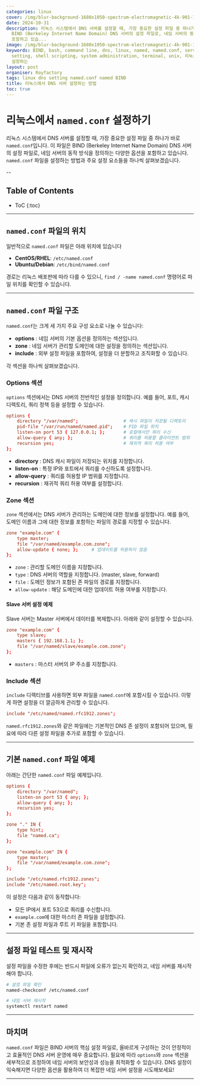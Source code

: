 ```yaml
---
categories: linux
cover: /img/blur-background-1680x1050-spectrum-electromagnetic-4k-901-1.jpg
date: 2024-10-31
description: 리눅스 시스템에서 DNS 서버를 설정할 때, 가장 중요한 설정 파일 중 하나가 바로 `named.conf`입니다. 이 파일은
  BIND (Berkeley Internet Name Domain) DNS 서버의 설정 파일로, 네임 서버의 동작 방식을 정의하는 다양한 옵션을
  포함하고 있습...
image: /img/blur-background-1680x1050-spectrum-electromagnetic-4k-901-1.jpg
keywords: BIND, bash, command line, dns, linux, named, named.conf, server management,
  setting, shell scripting, system administration, terminal, unix, 리눅스에서, 방법, 서버,
  설정하는
layout: post
organiser: Royfactory
tags: linux dns setting named.conf named BIND
title: 리눅스에서 DNS 서버 설정하는 방법
toc: true
---
```


# 리눅스에서 `named.conf` 설정하기

리눅스 시스템에서 DNS 서버를 설정할 때, 가장 중요한 설정 파일 중 하나가 바로 `named.conf`입니다. 이 파일은 BIND (Berkeley Internet Name Domain) DNS 서버의 설정 파일로, 네임 서버의 동작 방식을 정의하는 다양한 옵션을 포함하고 있습니다. `named.conf` 파일을 설정하는 방법과 주요 설정 요소들을 하나씩 살펴보겠습니다.

--
## Table of Contents

* ToC
{:toc}

---


## `named.conf` 파일의 위치

일반적으로 `named.conf` 파일은 아래 위치에 있습니다

- **CentOS/RHEL**: `/etc/named.conf`
- **Ubuntu/Debian**: `/etc/bind/named.conf`

경로는 리눅스 배포판에 따라 다를 수 있으니, `find / -name named.conf` 명령어로 파일 위치를 확인할 수 있습니다.

---

## `named.conf` 파일 구조

`named.conf`는 크게 세 가지 주요 구성 요소로 나눌 수 있습니다:

- **options** : 네임 서버의 기본 옵션을 정의하는 섹션입니다.
- **zone** : 네임 서버가 관리할 도메인에 대한 설정을 정의하는 섹션입니다.
- **include** : 외부 설정 파일을 포함하여, 설정을 더 분할하고 조직화할 수 있습니다.

각 섹션을 하나씩 살펴보겠습니다.

### Options 섹션

`options` 섹션에서는 DNS 서버의 전반적인 설정을 정의합니다. 예를 들어, 포트, 캐시 디렉토리, 쿼리 정책 등을 설정할 수 있습니다.

```conf
options {
    directory "/var/named";                 # 캐시 파일이 저장될 디렉토리
    pid-file "/var/run/named/named.pid";    # PID 파일 위치
    listen-on port 53 { 127.0.0.1; };       # 로컬에서만 쿼리 수신
    allow-query { any; };                   # 쿼리를 허용할 클라이언트 범위
    recursion yes;                          # 재귀적 쿼리 허용 여부
};
```

- **directory** : DNS 캐시 파일이 저장되는 위치를 지정합니다.
- **listen-on** : 특정 IP와 포트에서 쿼리를 수신하도록 설정합니다.
- **allow-query** : 쿼리를 허용할 IP 범위를 지정합니다.
- **recursion** : 재귀적 쿼리 허용 여부를 설정합니다.

### Zone 섹션

`zone` 섹션에서는 DNS 서버가 관리하는 도메인에 대한 정보를 설정합니다. 예를 들어, 도메인 이름과 그에 대한 정보를 포함하는 파일의 경로를 지정할 수 있습니다.

```conf
zone "example.com" {
    type master;
    file "/var/named/example.com.zone";
    allow-update { none; };     # 업데이트를 허용하지 않음
};
```

- `zone` : 관리할 도메인 이름을 지정합니다.
- `type` : DNS 서버의 역할을 지정합니다. (master, slave, forward)
- `file` : 도메인 정보가 포함된 존 파일의 경로를 지정합니다.
- `allow-update` : 해당 도메인에 대한 업데이트 허용 여부를 지정합니다.

#### Slave 서버 설정 예제

Slave 서버는 Master 서버에서 데이터를 복제합니다. 아래와 같이 설정할 수 있습니다.

```conf
zone "example.com" {
    type slave;
    masters { 192.168.1.1; };
    file "/var/named/slave/example.com.zone";
};
```

- `masters` : 마스터 서버의 IP 주소를 지정합니다.

### Include 섹션

`include` 디렉티브를 사용하면 외부 파일을 `named.conf`에 포함시킬 수 있습니다. 이렇게 하면 설정을 더 깔금하게 관리할 수 있습니다.

```conf
include "/etc/named/named.rfc1912.zones";
```

`named.rfc1912.zones`와 같은 파일에는 기본적인 DNS 존 설정이 포함되어 있으며, 필요에 따라 다른 설정 파일을 추가로 포함할 수 있습니다.

---

## 기본 `named.conf` 파일 예제

아래는 간단한 `named.conf` 파일 예제입니다.

```conf
options {
    directory "/var/named";
    listen-on port 53 { any; };
    allow-query { any; };
    recursion yes;
};

zone "." IN {
    type hint;
    file "named.ca";
};

zone "example.com" IN {
    type master;
    file "/var/named/example.com.zone";
};

include "/etc/named.rfc1912.zones";
include "/etc/named.root.key";
```

이 설정은 다음과 같이 동작합니다:

- 모든 IP에서 포트 53으로 쿼리를 수신합니다.
- `example.com`에 대한 마스터 존 파일을 설정합니다.
- 기본 존 설정 파일과 루트 키 파일을 포함합니다.

---

## 설정 파일 테스트 및 재시작

설정 파일을 수정한 후에는 반드시 파일에 오류가 없는지 확인하고, 네임 서버를 재시작해야 합니다.

```bash
# 설정 파일 확인
named-checkconf /etc/named.conf

# 네임 서버 재시작
systemctl restart named
```

---

## 마치며

`named.conf` 파일은 BIND 서버의 핵심 설정 파일로, 올바르게 구성하는 것이 안정적이고 효율적인 DNS 서버 운영에 매우 중요합니다. 필요에 따라 `options`와 `zone` 섹션을 세부적으로 조정하여 네임 서버의 보안성과 성능을 최적화할 수 있습니다. DNS 설정이 익숙해지면 다양한 옵션을 활용하여 더 복잡한 네임 서버 설정을 시도해보세요!

---
